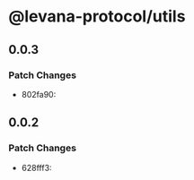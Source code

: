 # @levana-protocol/utils

## 0.0.3

### Patch Changes

- 802fa90:

## 0.0.2

### Patch Changes

- 628fff3:
